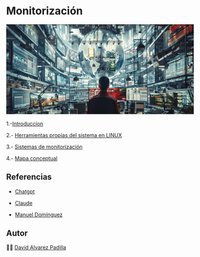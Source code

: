 # Monitorización

![imagenmonitorizacion](/img/moni.png)

 1.-[Introduccion](introduccion.md)

 2.- [Herramientas propias del sistema en LINUX](herramientas.md)

 3.- [Sistemas de monitorización](sistemas.md)

 4.- [Mapa conceptual](mapa.md)


## Referencias

- [Chatgpt](https://chatgpt.com)

- [Claude](https://claude.ai)

- [Manuel Domínguez](https://github.com/mftienda)


## Autor 

:man_technologist: [David Alvarez Padilla](https://github.com/DavidPadilla24)




